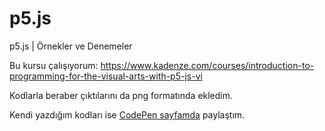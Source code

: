 # p5.js
p5.js | Örnekler ve Denemeler

Bu kursu çalışıyorum:
https://www.kadenze.com/courses/introduction-to-programming-for-the-visual-arts-with-p5-js-vi

Kodlarla beraber çıktılarını da png formatında ekledim.

Kendi yazdığım kodları ise [CodePen sayfamda](https://www.codepen.io/erdiucar) paylaştım.
